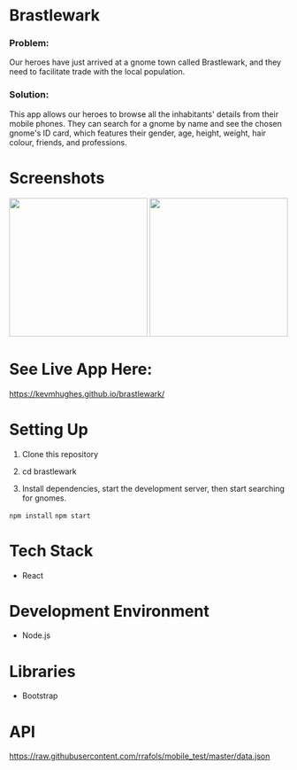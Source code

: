 # Brastlewark

### Problem:
Our heroes have just arrived at a gnome town called Brastlewark, and they need to facilitate trade with the local population. 

### Solution:
This app allows our heroes to browse all the inhabitants' details from their mobile phones. They can search for a gnome by name and see the chosen gnome's ID card, which features their gender, age, height, weight, hair colour, friends, and professions. 

# Screenshots
<img src="https://user-images.githubusercontent.com/48656356/120462812-8f82e700-c39b-11eb-8cd2-6858d6cdb2ea.png" width="250">

<img src="https://user-images.githubusercontent.com/48656356/120252797-d41c5e80-c285-11eb-98f9-85956bf3fbf6.png" width="250">


# See Live App Here:
https://kevmhughes.github.io/brastlewark/

# Setting Up

1) Clone this repository

2) cd brastlewark

3) Install dependencies, start the development server, then start searching for gnomes.

`npm install`
`npm start`

# Tech Stack

* React 

# Development Environment
* Node.js

# Libraries
* Bootstrap

# API
https://raw.githubusercontent.com/rrafols/mobile_test/master/data.json

